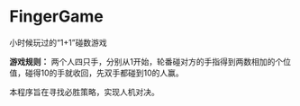 # FingerGame
小时候玩过的“1+1”碰数游戏

**游戏规则：** 两个人四只手，分别从1开始，轮番碰对方的手指得到两数相加的个位值，碰得10的手就收回，先双手都碰到10的人赢。

本程序旨在寻找必胜策略，实现人机对决。
